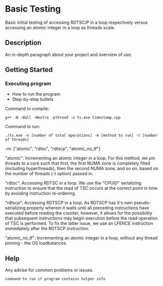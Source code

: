 # Basic Testing

Basic initial testing of accessing RDTSC/P in a loop respectively versus accessing an atomic integer in a loop as threads scale.

## Description

An in-depth paragraph about your project and overview of use.

## Getting Started

### Executing program

* How to run the program
* Step-by-step bullets

Command to compile: 
```
g++ -W -Wall -Wextra -pthread -o ts.exe timestamp.cpp
```

Command to run:
```
./ts.exe -n [number of total operations] -m [method to run] -t [number of threads]
```
-m: ["atomic", "rdtsc", "rdtscp", "atomic_no_tf"]

"atomic": Incrementing an atomic integer in a loop. For this method, we pin threads to a core such that first, the first NUMA zone is completely filled (including hyperthreads), then the second NUMA zone, and so on, based on the number of threads (-t option) passed in.

"rdtsc": Accessing RDTSC in a loop. We use the "CPUID" serializing instruction to ensure that the read of TSC occurs at the correct point in time by avoiding instruction re-ordering.

"rdtscp": Accessing RDTSCP in a loop. As RDTSCP has it's own pseudo-serializing property wherein it waits until all preceding instructions have executed before reading the counter, however, it allows for the possibility that subsequent instructions may begin execution before the read operation of TSC is performed. To fix the latter issue, we use an LFENCE instruction immediately after the RDTSCP instruction.

"atomic_no_tf": Incrementing an atomic integer in a loop, without any thread pinning - the OS loadbalances.

## Help

Any advise for common problems or issues.
```
command to run if program contains helper info
```
